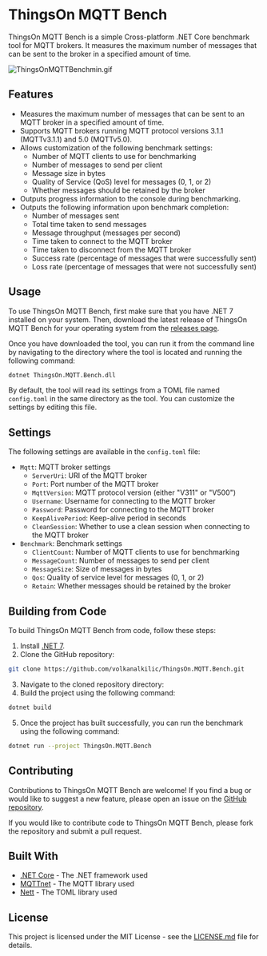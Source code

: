 # ThingsOn MQTT Bench

ThingsOn MQTT Bench is a simple Cross-platform .NET Core benchmark tool for MQTT brokers. It measures the maximum number of messages that can be sent to the broker in a specified amount of time.

![ThingsOnMQTTBenchmin.gif](https://github.com/volkanalkilic/ThingsOn.MQTT.Bench/blob/main/ThingsOn.MQTT.Bench-min.gif)

## Features

* Measures the maximum number of messages that can be sent to an MQTT broker in a specified amount of time.
* Supports MQTT brokers running MQTT protocol versions 3.1.1 (MQTTv3.1.1) and 5.0 (MQTTv5.0).
* Allows customization of the following benchmark settings:
  * Number of MQTT clients to use for benchmarking
  * Number of messages to send per client
  * Message size in bytes
  * Quality of Service (QoS) level for messages (0, 1, or 2)
  * Whether messages should be retained by the broker
* Outputs progress information to the console during benchmarking.
* Outputs the following information upon benchmark completion:
  * Number of messages sent
  * Total time taken to send messages
  * Message throughput (messages per second)
  * Time taken to connect to the MQTT broker
  * Time taken to disconnect from the MQTT broker
  * Success rate (percentage of messages that were successfully sent)
  * Loss rate (percentage of messages that were not successfully sent)

## Usage

To use ThingsOn MQTT Bench, first make sure that you have .NET 7 installed on your system. Then, download the latest release of ThingsOn MQTT Bench for your operating system from the [releases page](https://github.com/volkanalkilic/ThingsOn.MQTT.Bench/releases).

Once you have downloaded the tool, you can run it from the command line by navigating to the directory where the tool is located and running the following command:

```bash
dotnet ThingsOn.MQTT.Bench.dll

```

By default, the tool will read its settings from a TOML file named `config.toml` in the same directory as the tool. You can customize the settings by editing this file.

## Settings

The following settings are available in the `config.toml` file:

* `Mqtt`: MQTT broker settings
  * `ServerUri`: URI of the MQTT broker
  * `Port`: Port number of the MQTT broker
  * `MqttVersion`: MQTT protocol version (either "V311" or "V500")
  * `Username`: Username for connecting to the MQTT broker
  * `Password`: Password for connecting to the MQTT broker
  * `KeepAlivePeriod`: Keep-alive period in seconds
  * `CleanSession`: Whether to use a clean session when connecting to the MQTT broker
* `Benchmark`: Benchmark settings
  * `ClientCount`: Number of MQTT clients to use for benchmarking
  * `MessageCount`: Number of messages to send per client
  * `MessageSize`: Size of messages in bytes
  * `Qos`: Quality of service level for messages (0, 1, or 2)
  * `Retain`: Whether messages should be retained by the broker

## Building from Code

To build ThingsOn MQTT Bench from code, follow these steps:

1. Install [.NET 7](https://dotnet.microsoft.com/download/dotnet/7.0).
2. Clone the GitHub repository:

```bash
git clone https://github.com/volkanalkilic/ThingsOn.MQTT.Bench.git

```

3. Navigate to the cloned repository directory:
4. Build the project using the following command:

```bash
dotnet build

```

5. Once the project has built successfully, you can run the benchmark using the following command:

```bash
dotnet run --project ThingsOn.MQTT.Bench

```

## Contributing

Contributions to ThingsOn MQTT Bench are welcome! If you find a bug or would like to suggest a new feature, please open an issue on the [GitHub repository](https://github.com/volkanalkilic/ThingsOn.MQTT.Bench).

If you would like to contribute code to ThingsOn MQTT Bench, please fork the repository and submit a pull request.

## Built With

* [.NET Core](https://dotnet.microsoft.com/) - The .NET framework used
* [MQTTnet](https://github.com/chkr1011/MQTTnet) - The MQTT library used
* [Nett](https://github.com/paiden/Nett) - The TOML library used

## License

This project is licensed under the MIT License - see the [LICENSE.md](https://github.com/volkanalkilic/Mqtt-File-Uploader/blob/main/LICENSE.md) file for details.
